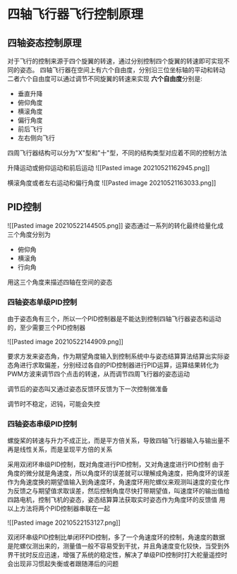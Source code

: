 # 四轴飞行器飞行控制原理
## 四轴姿态控制原理
对于飞行的控制来源于四个旋翼的转速，通过分别控制四个旋翼的转速即可实现不同的姿态。
四轴飞行器在空间上有六个自由度，分别沿三位坐标轴的平动和转动
二者六个自由度可以通过调节不同旋翼的转速来实现
**六个自由度**分别是:
+ 垂直升降
+ 俯仰角度
+ 横滚角度
+ 偏行角度
+ 前后飞行
+ 左右侧向飞行

四周飞行器结构可以分为"X"型和"十"型，不同的结构类型对应着不同的控制方法

升降运动或俯仰运动和前后运动
![[Pasted image 20210521162945.png]]

横滚角度或者左右运动和偏行角度
![[Pasted image 20210521163033.png]]

## PID控制
![[Pasted image 20210522144505.png]]
姿态通过一系列的转化最终给量化成三个角度分别为
+ 俯仰角
+ 横滚角
+ 行向角

用这三个角度来描述四轴在空间的姿态

### 四轴姿态单级PID控制
由于姿态角有三个，所以一个PID控制器是不能达到控制四轴飞行器姿态和运动的，至少需要三个PID控制器

![[Pasted image 20210522144909.png]]

要求方发来姿态角，作为期望角度输入到控制系统中与姿态结算算法结算出实际姿态角进行求取偏差，分别经过各自的PID控制器进行PID运算，运算结果转化为PWM方波来调节四个点击的转速，从而调节四周飞行器的姿态运动

调节后的姿态叫又通过姿态反馈环反馈为下一次控制做准备

调节时不稳定，迟钝，可能会失控

### 四轴姿态串级PID控制
螺旋桨的转速与升力不成正比，而是平方倍关系，导致四轴飞行器输入与输出量不再是线性关系，而是呈现平方倍的关系

采用双闭环串级PID控制，既对角度进行PID控制，又对角速度进行PID控制
由于角度的微分就是角速度，所以角度环的误差就可以理解成角速度，把角度环的误差作为角速度换的期望值输入到角速度环，角速度环用陀螺仪来观测叫速度的变化作为反馈之与期望值求取误差，然后控制角度尽快打带期望值，叫速度环的输出值给四路电机，控制飞机的姿态，姿态结算算法获取实时姿态作为角度环的反馈值
用以上方法将两个PID控制器串联在一起

![[Pasted image 20210522153127.png]]

双闭环串级PID控制比单闭环PID控制，多了一个角速度环的控制，角速度的数据是陀螺仪测出来的，测量值一般不容易受到干扰，并且角速度变化较快，当受到外界干扰时反应迅速，增强了系统的稳定性，解决了单级PID控制时打大舵量遥控时会出现非习惯起失衡或者跟随滞后的问题

